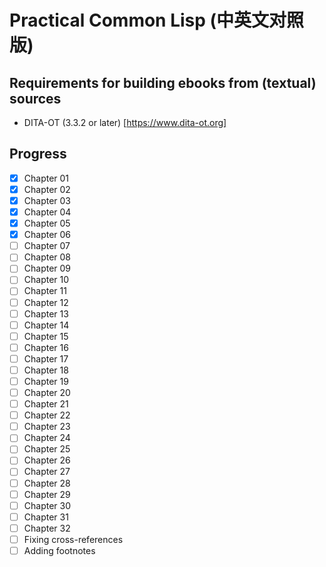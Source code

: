 # Practical Common Lisp (中英文对照版)

## Requirements for building ebooks from (textual) sources

- DITA-OT (3.3.2 or later) [https://www.dita-ot.org]

## Progress

* [x] Chapter 01
* [x] Chapter 02
* [x] Chapter 03
* [x] Chapter 04
* [x] Chapter 05
* [x] Chapter 06
* [ ] Chapter 07
* [ ] Chapter 08
* [ ] Chapter 09
* [ ] Chapter 10
* [ ] Chapter 11
* [ ] Chapter 12
* [ ] Chapter 13
* [ ] Chapter 14
* [ ] Chapter 15
* [ ] Chapter 16
* [ ] Chapter 17
* [ ] Chapter 18
* [ ] Chapter 19
* [ ] Chapter 20
* [ ] Chapter 21
* [ ] Chapter 22
* [ ] Chapter 23
* [ ] Chapter 24
* [ ] Chapter 25
* [ ] Chapter 26
* [ ] Chapter 27
* [ ] Chapter 28
* [ ] Chapter 29
* [ ] Chapter 30
* [ ] Chapter 31
* [ ] Chapter 32
* [ ] Fixing cross-references
* [ ] Adding footnotes
